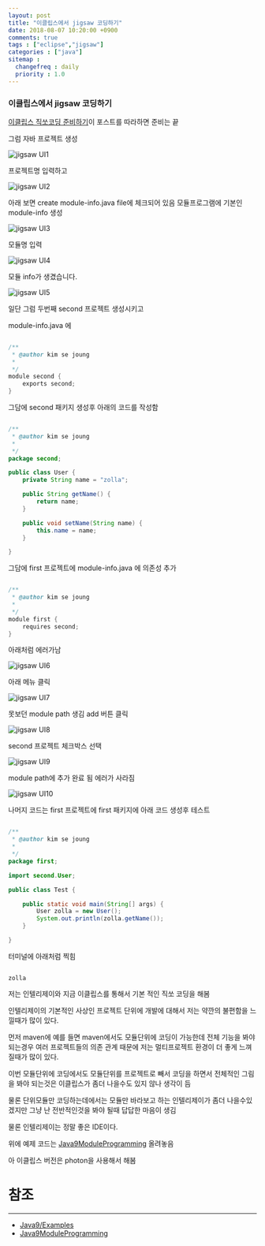 ```yaml
---
layout: post
title: "이클립스에서 jigsaw 코딩하기"
date: 2018-08-07 10:20:00 +0900
comments: true
tags : ["eclipse","jigsaw"]
categories : ["java"]
sitemap :
  changefreq : daily
  priority : 1.0
---
```


### 이클립스에서 jigsaw 코딩하기

[이클립스 직쏘코딩 준비하기](https://sejoung.github.io/2018/08/jigsaw_eclipse)이 포스트를 따라하면 준비는 끝

그럼 자바 프로젝트 생성

![jigsaw UI1](https://sejoung.github.io/images/2018_08_07_01.jpg)

프로젝트명 입력하고

![jigsaw UI2](https://sejoung.github.io/images/2018_08_07_02.jpg)

아래 보면 create module-info.java file에 체크되어 있음 모듈프로그램에 기본인 module-info 생성

![jigsaw UI3](https://sejoung.github.io/images/2018_08_07_03.jpg)

모듈명 입력

![jigsaw UI4](https://sejoung.github.io/images/2018_08_07_04.jpg)

모듈 info가 생겼습니다.

![jigsaw UI5](https://sejoung.github.io/images/2018_08_07_05.jpg)


일단 그럼 두번째 second 프로젝트 생성시키고

module-info.java 에 

```java

/**
 * @author kim se joung
 *
 */
module second {
	exports second;
}

```

그담에 second 패키지 생성후 아래의 코드를 작성함

```java

/**
 * @author kim se joung
 *
 */
package second;

public class User {
	private String name = "zolla";

	public String getName() {
		return name;
	}

	public void setName(String name) {
		this.name = name;
	}

}


```

그담에 first 프로젝트에 module-info.java 에 의존성 추가

```java

/**
 * @author kim se joung
 *
 */
module first {
	requires second;
}

```

아래처럼 에러가남 

![jigsaw UI6](https://sejoung.github.io/images/2018_08_07_06.jpg)

아래 메뉴 클릭

![jigsaw UI7](https://sejoung.github.io/images/2018_08_07_07.jpg)

못보던 module path 생김 add 버튼 클릭

![jigsaw UI8](https://sejoung.github.io/images/2018_08_07_08.jpg)

second 프로젝트 체크박스 선택

![jigsaw UI9](https://sejoung.github.io/images/2018_08_07_09.jpg)

module path에 추가 완료 됨 에러가 사라짐

![jigsaw UI10](https://sejoung.github.io/images/2018_08_07_10.jpg)

나머지 코드는 first 프로젝트에 first 패키지에 아래 코드 생성후 테스트

```java

/**
 * @author kim se joung
 *
 */
package first;

import second.User;

public class Test {

	public static void main(String[] args) {
		User zolla = new User();
		System.out.println(zolla.getName());
	}

}


```
터미널에 아래처럼 찍힘

```

zolla

```

저는 인텔리제이와 지금 이클립스를 통해서 기본 적인 직쏘 코딩을 해봄

인텔리제이의 기본적인 사상인 프로젝트 단위에 개발에 대해서 저는 약깐의 불편함을 느낄때가 많이 있다.

먼저 maven에 예를 들면 maven에서도 모듈단위에 코딩이 가능한데 전체 기능을 봐야 되는경우 여러 프로젝트들의 의존 관계 때문에 
저는 멀티프로젝트 환경이 더 좋게 느껴질때가 많이 있다.

이번 모듈단위에 코딩에서도 모듈단위를 프로젝트로 빼서 코딩을 하면서 전체적인 그림을 봐야 되는것은 이클립스가 좀더 나을수도 있지 않나 생각이 듬

물론 단위모듈만 코딩하는데에서는 모듈만 바라보고 하는 인텔리제이가 좀더 나을수있겠지만 그냥 난 전반적인것을 봐야 될때 답답한 마음이 생김

물론 인텔리제이는 정말 좋은 IDE이다.

위에 예제 코드는 [Java9ModuleProgramming](https://github.com/sejoung/Java9ModuleProgramming) 올려놓음

아 이클립스 버전은 photon을 사용해서 해봄


# 참조 
-----
* [Java9/Examples](https://wiki.eclipse.org/Java9/Examples)
* [Java9ModuleProgramming](https://github.com/sejoung/Java9ModuleProgramming)

